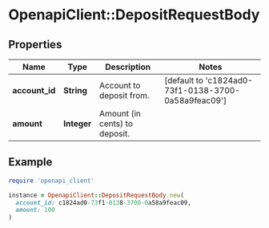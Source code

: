 # OpenapiClient::DepositRequestBody

## Properties

| Name | Type | Description | Notes |
| ---- | ---- | ----------- | ----- |
| **account_id** | **String** | Account to deposit from. | [default to &#39;c1824ad0-73f1-0138-3700-0a58a9feac09&#39;] |
| **amount** | **Integer** | Amount (in cents) to deposit. |  |

## Example

```ruby
require 'openapi_client'

instance = OpenapiClient::DepositRequestBody.new(
  account_id: c1824ad0-73f1-0138-3700-0a58a9feac09,
  amount: 100
)
```

